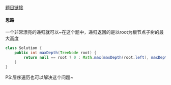 [题目链接](https://leetcode-cn.com/problems/maximum-depth-of-binary-tree/)

#### 思路
一个非常漂亮的递归就可以~在这个题中，递归返回的是以root为根节点子树的最大高度
```java
class Solution {
    public int maxDepth(TreeNode root) {
        return null == root ? 0 : Math.max(maxDepth(root.left), maxDepth(root.right)) + 1;
    }
}
```

PS:层序遍历也可以解决这个问题~
